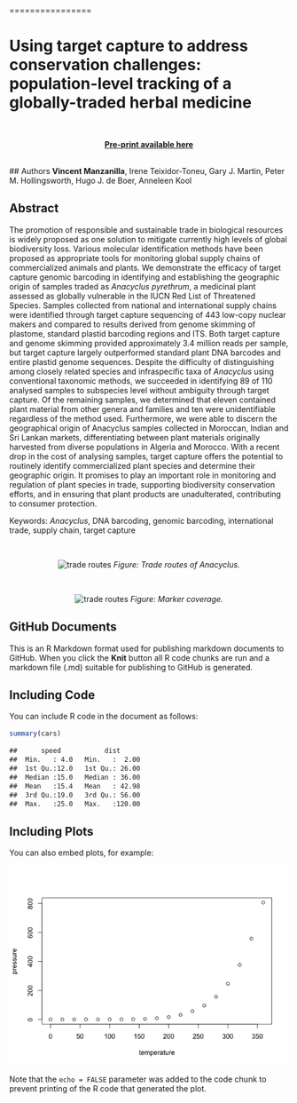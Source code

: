 ================

# Using target capture to address conservation challenges: population-level tracking of a globally-traded herbal medicine

<br>

<center>

[**Pre-print available
here**](https://www.biorxiv.org/content/10.1101/744318v2)

</center>

<br> \#\# Authors **Vincent Manzanilla**, Irene Teixidor-Toneu, Gary J.
Martin, Peter M. Hollingsworth, Hugo J. de Boer, Anneleen Kool

## Abstract

The promotion of responsible and sustainable trade in biological
resources is widely proposed as one solution to mitigate currently high
levels of global biodiversity loss. Various molecular identification
methods have been proposed as appropriate tools for monitoring global
supply chains of commercialized animals and plants. We demonstrate the
efficacy of target capture genomic barcoding in identifying and
establishing the geographic origin of samples traded as *Anacyclus
pyrethrum*, a medicinal plant assessed as globally vulnerable in the
IUCN Red List of Threatened Species. Samples collected from national and
international supply chains were identified through target capture
sequencing of 443 low-copy nuclear makers and compared to results
derived from genome skimming of plastome, standard plastid barcoding
regions and ITS. Both target capture and genome skimming provided
approximately 3.4 million reads per sample, but target capture largely
outperformed standard plant DNA barcodes and entire plastid genome
sequences. Despite the difficulty of distinguishing among closely
related species and infraspecific taxa of *Anacyclus* using conventional
taxonomic methods, we succeeded in identifying 89 of 110 analysed
samples to subspecies level without ambiguity through target capture. Of
the remaining samples, we determined that eleven contained plant
material from other genera and families and ten were unidentifiable
regardless of the method used. Furthermore, we were able to discern the
geographical origin of Anacyclus samples collected in Moroccan, Indian
and Sri Lankan markets, differentiating between plant materials
originally harvested from diverse populations in Algeria and Morocco.
With a recent drop in the cost of analysing samples, target capture
offers the potential to routinely identify commercialized plant species
and determine their geographic origin. It promises to play an important
role in monitoring and regulation of plant species in trade, supporting
biodiversity conservation efforts, and in ensuring that plant products
are unadulterated, contributing to consumer protection.

Keywords: *Anacyclus*, DNA barcoding, genomic barcoding, international
trade, supply chain, target capture

<br>

<center>

![trade
routes](https://github.com/vincentmanz/scientific_articles/blob/main/Global_trade_Anacyclus/Figure%203-6/Figure%206%20-%20Origin%20of%20the%20samples%204%20cases.png)
*Figure: Trade routes of Anacyclus.*

</center>

<br>

<center>

![trade
routes](https://github.com/vincentmanz/scientific_articles/blob/main/Global_trade_Anacyclus/Figure%202/Box%20plot%20Number%20of%20reads%20per%20samples.png)
*Figure: Marker coverage.*

</center>

## GitHub Documents

This is an R Markdown format used for publishing markdown documents to
GitHub. When you click the **Knit** button all R code chunks are run and
a markdown file (.md) suitable for publishing to GitHub is generated.

## Including Code

You can include R code in the document as follows:

``` r
summary(cars)
```

    ##      speed           dist       
    ##  Min.   : 4.0   Min.   :  2.00  
    ##  1st Qu.:12.0   1st Qu.: 26.00  
    ##  Median :15.0   Median : 36.00  
    ##  Mean   :15.4   Mean   : 42.98  
    ##  3rd Qu.:19.0   3rd Qu.: 56.00  
    ##  Max.   :25.0   Max.   :120.00

## Including Plots

You can also embed plots, for example:

![](README_files/figure-gfm/pressure-1.png)<!-- -->

Note that the `echo = FALSE` parameter was added to the code chunk to
prevent printing of the R code that generated the plot.
